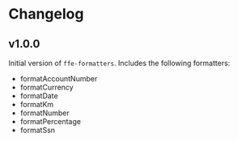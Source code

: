 # Changelog

## v1.0.0

Initial version of `ffe-formatters`. Includes the following formatters:
- formatAccountNumber
- formatCurrency
- formatDate
- formatKm
- formatNumber
- formatPercentage
- formatSsn
